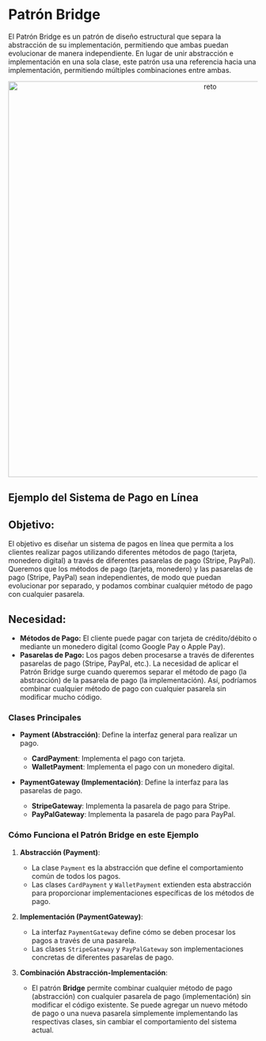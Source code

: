 #  Patrón Bridge 
El Patrón Bridge es un patrón de diseño estructural que separa la abstracción de su implementación, permitiendo que ambas puedan evolucionar de manera independiente. En lugar de unir abstracción e implementación en una sola clase, este patrón usa una referencia hacia una implementación, permitiendo múltiples combinaciones entre ambas.

<p align="center">
  <img src="/IMG.png" alt="reto" width="800"/>
</p>

## Ejemplo del Sistema de Pago en Línea

## Objetivo:
El objetivo es diseñar un sistema de pagos en línea que permita a los clientes realizar pagos utilizando diferentes métodos de pago (tarjeta, monedero digital) a través de diferentes pasarelas de pago (Stripe, PayPal). Queremos que los métodos de pago (tarjeta, monedero) y las pasarelas de pago (Stripe, PayPal) sean independientes, de modo que puedan evolucionar por separado, y podamos combinar cualquier método de pago con cualquier pasarela.

## Necesidad:
- **Métodos de Pago:** El cliente puede pagar con tarjeta de crédito/débito o mediante un monedero digital (como Google Pay o Apple Pay).
- **Pasarelas de Pago:** Los pagos deben procesarse a través de diferentes pasarelas de pago (Stripe, PayPal, etc.).
La necesidad de aplicar el Patrón Bridge surge cuando queremos separar el método de pago (la abstracción) de la pasarela de pago (la implementación). Así, podríamos combinar cualquier método de pago con cualquier pasarela sin modificar mucho código.

### Clases Principales

- **Payment (Abstracción)**: Define la interfaz general para realizar un pago.
    - **CardPayment**: Implementa el pago con tarjeta.
    - **WalletPayment**: Implementa el pago con un monedero digital.

- **PaymentGateway (Implementación)**: Define la interfaz para las pasarelas de pago.
    - **StripeGateway**: Implementa la pasarela de pago para Stripe.
    - **PayPalGateway**: Implementa la pasarela de pago para PayPal.

### Cómo Funciona el Patrón Bridge en este Ejemplo

1. **Abstracción (Payment)**:
    - La clase `Payment` es la abstracción que define el comportamiento común de todos los pagos.
    - Las clases `CardPayment` y `WalletPayment` extienden esta abstracción para proporcionar implementaciones específicas de los métodos de pago.

2. **Implementación (PaymentGateway)**:
    - La interfaz `PaymentGateway` define cómo se deben procesar los pagos a través de una pasarela.
    - Las clases `StripeGateway` y `PayPalGateway` son implementaciones concretas de diferentes pasarelas de pago.

3. **Combinación Abstracción-Implementación**:
    - El patrón **Bridge** permite combinar cualquier método de pago (abstracción) con cualquier pasarela de pago (implementación) sin modificar el código existente. Se puede agregar un nuevo método de pago o una nueva pasarela simplemente implementando las respectivas clases, sin cambiar el comportamiento del sistema actual.
